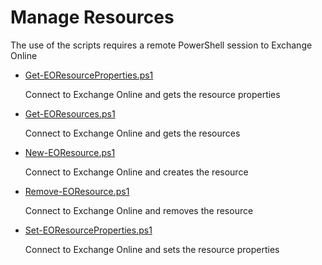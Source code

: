 ﻿# Manage Resources
The use of the scripts requires a remote PowerShell session to Exchange Online

+ [Get-EOResourceProperties.ps1](./Get-EOResourceProperties.ps1)

	Connect to Exchange Online and gets the resource properties

+ [Get-EOResources.ps1](./Get-EOResources.ps1)

	Connect to Exchange Online and gets the resources

+ [New-EOResource.ps1](./New-EOResource.ps1)

	Connect to Exchange Online and creates the resource

+ [Remove-EOResource.ps1](./Remove-EOResource.ps1)

	Connect to Exchange Online and removes the resource

+ [Set-EOResourceProperties.ps1](./Set-EOResourceProperties.ps1)

	 Connect to Exchange Online and sets the resource properties